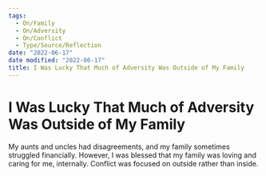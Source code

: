 ```yaml
---
tags:
  - On/Family
  - On/Adversity
  - On/Conflict
  - Type/Source/Reflection
date: "2022-06-17"
date modified: "2022-06-17"
title: I Was Lucky That Much of Adversity Was Outside of My Family
---
```


# I Was Lucky That Much of Adversity Was Outside of My Family
My aunts and uncles had disagreements, and my family sometimes struggled financially. However, I was blessed that my family was loving and caring for me, internally. Conflict was focused on outside rather than inside.
